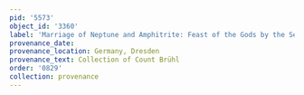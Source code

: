 ```yaml
---
pid: '5573'
object_id: '3360'
label: 'Marriage of Neptune and Amphitrite: Feast of the Gods by the Sea'
provenance_date:
provenance_location: Germany, Dresden
provenance_text: Collection of Count Brühl
order: '0829'
collection: provenance
---
```

